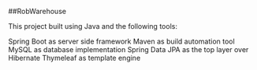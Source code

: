 ##RobWarehouse

This project built using Java and the following tools:

Spring Boot as server side framework
Maven as build automation tool
MySQL as database implementation
Spring Data JPA as the top layer over Hibernate
Thymeleaf as template engine 
